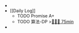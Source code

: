 -
- [[Daily Log]]
	- TODO Promise A+
	- TODO 算法-DP >[🍅🍅🍅 75min](#agenda-pomo://?t=f-1689586176620-1500%2Cf-1689587899873-1500%2Cf-1689590403982-1500)
-